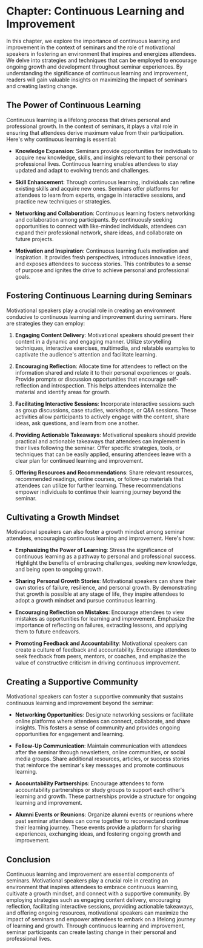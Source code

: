 Chapter: Continuous Learning and Improvement
============================================

In this chapter, we explore the importance of continuous learning and improvement in the context of seminars and the role of motivational speakers in fostering an environment that inspires and energizes attendees. We delve into strategies and techniques that can be employed to encourage ongoing growth and development throughout seminar experiences. By understanding the significance of continuous learning and improvement, readers will gain valuable insights on maximizing the impact of seminars and creating lasting change.

The Power of Continuous Learning
--------------------------------

Continuous learning is a lifelong process that drives personal and professional growth. In the context of seminars, it plays a vital role in ensuring that attendees derive maximum value from their participation. Here's why continuous learning is essential:

* **Knowledge Expansion**: Seminars provide opportunities for individuals to acquire new knowledge, skills, and insights relevant to their personal or professional lives. Continuous learning enables attendees to stay updated and adapt to evolving trends and challenges.

* **Skill Enhancement**: Through continuous learning, individuals can refine existing skills and acquire new ones. Seminars offer platforms for attendees to learn from experts, engage in interactive sessions, and practice new techniques or strategies.

* **Networking and Collaboration**: Continuous learning fosters networking and collaboration among participants. By continuously seeking opportunities to connect with like-minded individuals, attendees can expand their professional network, share ideas, and collaborate on future projects.

* **Motivation and Inspiration**: Continuous learning fuels motivation and inspiration. It provides fresh perspectives, introduces innovative ideas, and exposes attendees to success stories. This contributes to a sense of purpose and ignites the drive to achieve personal and professional goals.

Fostering Continuous Learning during Seminars
---------------------------------------------

Motivational speakers play a crucial role in creating an environment conducive to continuous learning and improvement during seminars. Here are strategies they can employ:

1. **Engaging Content Delivery**: Motivational speakers should present their content in a dynamic and engaging manner. Utilize storytelling techniques, interactive exercises, multimedia, and relatable examples to captivate the audience's attention and facilitate learning.

2. **Encouraging Reflection**: Allocate time for attendees to reflect on the information shared and relate it to their personal experiences or goals. Provide prompts or discussion opportunities that encourage self-reflection and introspection. This helps attendees internalize the material and identify areas for growth.

3. **Facilitating Interactive Sessions**: Incorporate interactive sessions such as group discussions, case studies, workshops, or Q\&A sessions. These activities allow participants to actively engage with the content, share ideas, ask questions, and learn from one another.

4. **Providing Actionable Takeaways**: Motivational speakers should provide practical and actionable takeaways that attendees can implement in their lives following the seminar. Offer specific strategies, tools, or techniques that can be easily applied, ensuring attendees leave with a clear plan for continued learning and improvement.

5. **Offering Resources and Recommendations**: Share relevant resources, recommended readings, online courses, or follow-up materials that attendees can utilize for further learning. These recommendations empower individuals to continue their learning journey beyond the seminar.

Cultivating a Growth Mindset
----------------------------

Motivational speakers can also foster a growth mindset among seminar attendees, encouraging continuous learning and improvement. Here's how:

* **Emphasizing the Power of Learning**: Stress the significance of continuous learning as a pathway to personal and professional success. Highlight the benefits of embracing challenges, seeking new knowledge, and being open to ongoing growth.

* **Sharing Personal Growth Stories**: Motivational speakers can share their own stories of failure, resilience, and personal growth. By demonstrating that growth is possible at any stage of life, they inspire attendees to adopt a growth mindset and pursue continuous learning.

* **Encouraging Reflection on Mistakes**: Encourage attendees to view mistakes as opportunities for learning and improvement. Emphasize the importance of reflecting on failures, extracting lessons, and applying them to future endeavors.

* **Promoting Feedback and Accountability**: Motivational speakers can create a culture of feedback and accountability. Encourage attendees to seek feedback from peers, mentors, or coaches, and emphasize the value of constructive criticism in driving continuous improvement.

Creating a Supportive Community
-------------------------------

Motivational speakers can foster a supportive community that sustains continuous learning and improvement beyond the seminar:

* **Networking Opportunities**: Designate networking sessions or facilitate online platforms where attendees can connect, collaborate, and share insights. This fosters a sense of community and provides ongoing opportunities for engagement and learning.

* **Follow-Up Communication**: Maintain communication with attendees after the seminar through newsletters, online communities, or social media groups. Share additional resources, articles, or success stories that reinforce the seminar's key messages and promote continuous learning.

* **Accountability Partnerships**: Encourage attendees to form accountability partnerships or study groups to support each other's learning and growth. These partnerships provide a structure for ongoing learning and improvement.

* **Alumni Events or Reunions**: Organize alumni events or reunions where past seminar attendees can come together to reconnectand continue their learning journey. These events provide a platform for sharing experiences, exchanging ideas, and fostering ongoing growth and improvement.

Conclusion
----------

Continuous learning and improvement are essential components of seminars. Motivational speakers play a crucial role in creating an environment that inspires attendees to embrace continuous learning, cultivate a growth mindset, and connect with a supportive community. By employing strategies such as engaging content delivery, encouraging reflection, facilitating interactive sessions, providing actionable takeaways, and offering ongoing resources, motivational speakers can maximize the impact of seminars and empower attendees to embark on a lifelong journey of learning and growth. Through continuous learning and improvement, seminar participants can create lasting change in their personal and professional lives.
